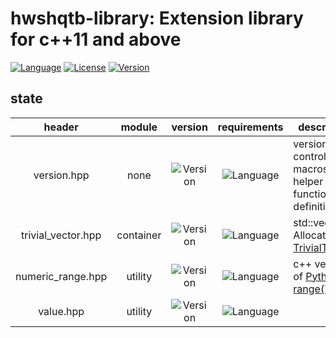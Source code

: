 # hwshqtb-library: Extension library for c++11 and above

[![Language](https://img.shields.io/badge/C%2B%2B-11_14_17_20-blue.svg)](https://en.wikipedia.org/wiki/C%2B%2B#Standardization)
[![License](https://img.shields.io/badge/License-BSL--1.0-blue.svg)](https://opensource.org/licenses/BSL-1.0)
[![Version](https://img.shields.io/badge/Version-0.1--start-blue.svg)](https://github.com/martinmoene/expected-lite/releases)

## state
|header|module|version|requirements|description|
|:-:|:-:|:-:|:-:|-|
|version.hpp|none|![Version](https://img.shields.io/badge/Version-0.1--start-blue.svg)|![Language](https://img.shields.io/badge/C%2B%2B-11_14_17_20-blue.svg)|version control macros and helper functions definition(s)|
|trivial_vector.hpp|container|![Version](https://img.shields.io/badge/Version-0.1--start-blue.svg)|![Language](https://img.shields.io/badge/C%2B%2B-11_14_17_20-blue.svg)|std::vector<T, Allocator> for [TrivialType](https://en.cppreference.com/w/cpp/named_req/TrivialType)|
|numeric_range.hpp|utility|![Version](https://img.shields.io/badge/Version-0.1--start-blue.svg)|![Language](https://img.shields.io/badge/C%2B%2B-11_14_17_20-blue.svg)|c++ version of [Python range()](https://docs.python.org/3.8/tutorial/controlflow.html#the-range-function)|
|value.hpp|utility|![Version](https://img.shields.io/badge/Version-0.1--start-blue.svg)|![Language](https://img.shields.io/badge/C%2B%2B-17_20-blue.svg)||
